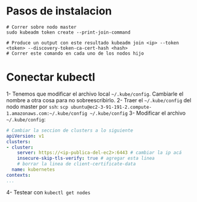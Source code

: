 # Pasos de instalacion
```
# Correr sobre nodo master
sudo kubeadm token create --print-join-command

# Produce un output con este resultado kubeadm join <ip> --token <token> --discovery-token-ca-cert-hash <hash>
# Correr este comando en cada uno de los nodos hijo

```

# Conectar kubectl
1- Tenemos que modificar el archivo local `~/.kube/config`. Cambiarle el nombre a otra cosa para no sobreescribirlo.
2- Traer el `~/.kube/config` del nodo master por `ssh`: `scp ubuntu@ec2-3-91-191-2.compute-1.amazonaws.com:~/.kube/config ~/.kube/config`
3- Modificar el archivo `~/.kube/config`:
```yaml
# Cambiar la seccion de clusters a lo siguiente
apiVersion: v1
clusters:
- cluster:
    server: https://<ip-publica-del-ec2>:6443 # cambiar la ip acá
    insecure-skip-tls-verify: true # agregar esta linea
    # borrar la linea de client-certificate-data
  name: kubernetes
contexts:
...
```
4- Testear con `kubectl get nodes`